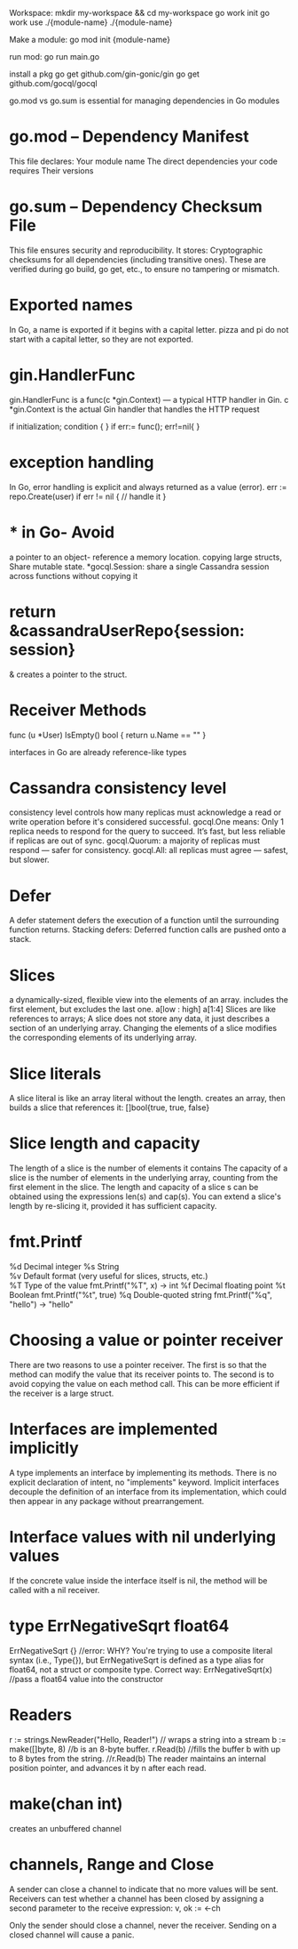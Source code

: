 Workspace:
mkdir my-workspace && cd my-workspace
go work init
go work use ./{module-name} ./{module-name}

Make a module:
go mod init {module-name}


run mod:
go run main.go


install a pkg
go get github.com/gin-gonic/gin
go get github.com/gocql/gocql

go.mod vs go.sum 
is essential for managing dependencies in Go modules
# go.mod – Dependency Manifest
This file declares:
Your module name
The direct dependencies your code requires
Their versions
# go.sum – Dependency Checksum File
This file ensures security and reproducibility.
It stores:
Cryptographic checksums for all dependencies (including transitive ones).
These are verified during go build, go get, etc., to ensure no tampering or mismatch.



# Exported names
In Go, a name is exported if it begins with a capital letter.
pizza and pi do not start with a capital letter, so they are not exported.


# gin.HandlerFunc
gin.HandlerFunc is a func(c *gin.Context) — a typical HTTP handler in Gin.
c *gin.Context is the actual Gin handler that handles the HTTP request 

if initialization; condition { }
if err:= func(); err!=nil{ }


# exception handling
In Go, error handling is explicit and always returned as a value (error).
err := repo.Create(user) if err != nil {     // handle it }

# * in Go- Avoid 
a pointer to an object- reference a memory location.
copying large structs, Share mutable state.
*gocql.Session: share a single Cassandra session across functions without copying it

# return &cassandraUserRepo{session: session}
& creates a pointer to the struct.

#  Receiver Methods
func (u *User) IsEmpty() bool {
	return u.Name == ""
}

interfaces in Go are already reference-like types


# Cassandra consistency level
consistency level controls how many replicas must acknowledge a read or write operation before it's considered successful.
gocql.One means:
Only 1 replica needs to respond for the query to succeed.
It’s fast, but less reliable if replicas are out of sync.
gocql.Quorum: a majority of replicas must respond — safer for consistency.
gocql.All: all replicas must agree — safest, but slower.

# Defer
A defer statement defers the execution of a function until the surrounding function returns.
Stacking defers: Deferred function calls are pushed onto a stack. 


# Slices
a dynamically-sized, flexible view into the elements of an array. 
includes the first element, but excludes the last one.
a[low : high]
a[1:4]
Slices are like references to arrays; A slice does not store any data, it just describes a section of an underlying array.
Changing the elements of a slice modifies the corresponding elements of its underlying array.


# Slice literals
A slice literal is like an array literal without the length.
creates an array, then builds a slice that references it:
[]bool{true, true, false}

# Slice length and capacity
The length of a slice is the number of elements it contains
The capacity of a slice is the number of elements in the underlying array, counting from the first element in the slice.
The length and capacity of a slice s can be obtained using the expressions len(s) and cap(s).
You can extend a slice's length by re-slicing it, provided it has sufficient capacity.


# fmt.Printf
%d	Decimal integer
%s	String	
%v	Default format (very useful for slices, structs, etc.)	
%T	Type of the value	fmt.Printf("%T", x) → int
%f	Decimal floating point
%t	Boolean	fmt.Printf("%t", true)
%q Double-quoted string fmt.Printf("%q", "hello") → "hello"

# Choosing a value or pointer receiver
There are two reasons to use a pointer receiver.
The first is so that the method can modify the value that its receiver points to.
The second is to avoid copying the value on each method call. This can be more efficient if the receiver is a large struct.

# Interfaces are implemented implicitly
A type implements an interface by implementing its methods. There is no explicit declaration of intent, no "implements" keyword.
Implicit interfaces decouple the definition of an interface from its implementation, which could then appear in any package without prearrangement.


# Interface values with nil underlying values
If the concrete value inside the interface itself is nil, the method will be called with a nil receiver.

# type ErrNegativeSqrt float64
ErrNegativeSqrt {} //error: WHY?
You're trying to use a composite literal syntax (i.e., Type{}), but ErrNegativeSqrt is defined as a type alias for float64, not a struct or composite type.
Correct way: ErrNegativeSqrt(x) //pass a float64 value into the constructor


# Readers
r := strings.NewReader("Hello, Reader!") // wraps a string into a stream
b := make([]byte, 8) //b is an 8-byte buffer.
r.Read(b) //fills the buffer b with up to 8 bytes from the string.
//r.Read(b) The reader maintains an internal position pointer, and advances it by n after each read.


# make(chan int) 
creates an unbuffered channel 

# channels, Range and Close
A sender can close a channel to indicate that no more values will be sent. Receivers can test whether a channel has been closed by assigning a second parameter to the receive expression:
v, ok := <-ch

Only the sender should close a channel, never the receiver. Sending on a closed channel will cause a panic.